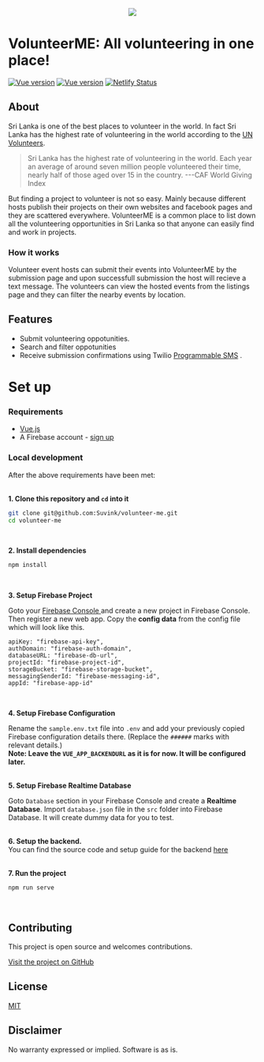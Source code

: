<a  href="https://www.services.suvink.me/volunteer-me">
<center>
<img src="https://volunteerme.netlify.app/img/logo-full.d473237c.png">
</center>
</a>
 
# VolunteerME: All volunteering in one place!

[![Vue version](https://img.shields.io/badge/Vue-v2-brightgreen)]()
[![Vue version](https://img.shields.io/badge/Licence-MIT-orange)]()
[![Netlify Status](https://api.netlify.com/api/v1/badges/b7c67fbb-f660-4922-80bd-85cc4843d46a/deploy-status)](https://app.netlify.com/sites/volunteerme/deploys)

## About

Sri Lanka is one of the best places to volunteer in the world. In fact Sri Lanka has the highest rate of volunteering in the world according to the <a href="https://www.unv.org/Our-stories/Facilitating-dialogue-volunteerism-and-inclusion-Sri-Lanka">UN Volunteers</a>.

> Sri Lanka has the highest rate of volunteering in the world. Each year
> an average of around seven million people volunteered their time,
> nearly half of those aged over 15 in the country.
> ---CAF World Giving Index


But finding a project to volunteer is not so easy. Mainly because different hosts publish their projects on their own websites and facebook pages and they are scattered everywhere. VolunteerME is a common place to list down all the volunteering opportunities in Sri Lanka so that anyone can easily find and work in projects. 

### How it works

Volunteer event hosts can submit their events into VolunteerME by the submission page and upon successfull submission the host will recieve a text message. The volunteers can view the hosted events from the listings page and they can filter the nearby events by location.


## Features

- Submit volunteering oppotunities.
- Search and filter oppotunities
- Receive submission confirmations using Twilio [Programmable SMS](<[https://www.twilio.com/sms](https://www.twilio.com/sms)>) .


# Set up


### Requirements

- [Vue.js](https://vuejs.org/v2/guide/installation.html)
- A Firebase account - [sign up](https://console.firebase.google.com/)


### Local development

After the above requirements have been met: 
<br><br>

<b>1. Clone this repository and `cd` into it</b>

```bash
git clone git@github.com:Suvink/volunteer-me.git
cd volunteer-me
```
<br>

<b>2. Install dependencies</b>

```bash
npm install
```
<br>

<b>3. Setup Firebase Project</b>

Goto your <a href="">Firebase Console </a>and create a new project in Firebase Console. Then register a new web app.
Copy the **config data** from the config file which will look like this.
```
apiKey: "firebase-api-key",
authDomain: "firebase-auth-domain",
databaseURL: "firebase-db-url",
projectId: "firebase-project-id",
storageBucket: "firebase-storage-bucket",
messagingSenderId: "firebase-messaging-id",
appId: "firebase-app-id"
```
<br>

<b>4. Setup Firebase Configuration</b>

Rename the `sample.env.txt` file into `.env` and add your previously copied Firebase configuration details there. (Replace the `######` marks with relevant details.)
<br>
**Note: Leave the `VUE_APP_BACKENDURL` as it is for now. It will be configured later.**
<br>
<br>

<b>5. Setup Firebase Realtime Database</b>

Goto `Database` section in your Firebase Console and create a **Realtime Database**. Import `database.json` file in the `src` folder into Firebase Database. It will create dummy data for you to test.
<br>
<br>

<b>6. Setup the backend.</b>
<br>
You can find the source code and setup guide for the backend <a href="https://github.com/Suvink/volunteerme-functions">here</a>
<br>
<br>

<b>7. Run the project </b>

```bash
npm run serve
```
<br>



## Contributing

This project is open source and welcomes contributions. 

[Visit the project on GitHub](https://github.com/Suvink/volunteer-me)

## License

[MIT](http://www.opensource.org/licenses/mit-license.html)

## Disclaimer

No warranty expressed or implied. Software is as is.
